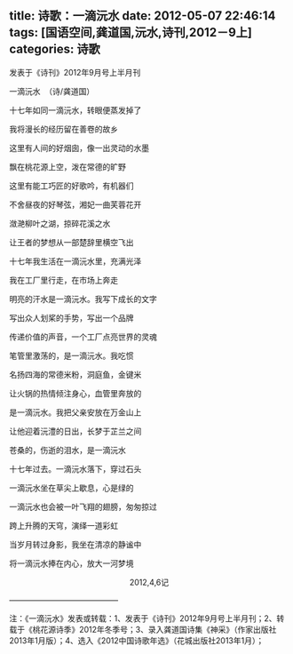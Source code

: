 title: 诗歌：一滴沅水
date: 2012-05-07 22:46:14
tags: [国语空间,龚道国,沅水,诗刊,2012－9上]
categories: 诗歌
---
 <p>发表于《诗刊》2012年9月号上半月刊</p> 
 <p>一滴沅水 &nbsp;（诗/龚道国）</p> 
 <p>十七年如同一滴沅水，转眼便蒸发掉了</p> 
 <p>我将漫长的经历留在善卷的故乡</p> 
 <p>这里有人间的好烟囱，像一出灵动的水墨</p> 
 <p>飘在桃花源上空，泼在常德的旷野</p> 
 <p>这里有能工巧匠的好歌吟，有机器们</p> 
 <p>不舍昼夜的好琴弦，湘妃一曲芙蓉花开</p> 
<!-- more --><p>潋滟柳叶之湖，掠碎花溪之水</p> 
 <p>让王者的梦想从一部楚辞里横空飞出</p> 
 <p>十七年我生活在一滴沅水里，充满光泽</p> 
 <p>我在工厂里行走，在市场上奔走</p> 
 <p>明亮的汗水是一滴沅水。我写下成长的文字</p> 
 <p>写出众人划桨的手势，写出一个品牌</p> 
 <p>传递价值的声音，一个工厂点亮世界的灵魂</p> 
 <p>笔管里激荡的，是一滴沅水。我吃惯</p> 
 <p>名扬四海的常德米粉，洞庭鱼，金键米</p> 
 <p>让火锅的热情倾注身心，血管里奔放的</p> 
 <p>是一滴沅水。我把父亲安放在万金山上</p> 
 <p>让他迎着沅澧的日出，长梦于芷兰之间</p> 
 <p>苍桑的，伤逝的泪水，是一滴沅水</p> 
 <p>十七年过去。一滴沅水落下，穿过石头</p> 
 <p>一滴沅水坐在草尖上歇息，心是绿的</p> 
 <p>一滴沅水也会被一叶飞翔的翅膀，匆匆掠过</p> 
 <p>跨上升腾的天穹，演绎一道彩虹</p> 
 <p>当岁月转过身影，我坐在清凉的静谧中</p> 
 <p>将一滴沅水捧在内心，放大一河梦境</p> 
 <p align="center">2012,4,6记</p> 
 <p align="center" style="text-align: left;">——————————————</p> 
 <p align="center" style="text-align: left;">注：《一滴沅水》发表或转载：1、发表于《诗刊》2012年9月号上半月刊；2、转载于《桃花源诗季》2012年冬季号；3、录入龚道国诗集《神采》（作家出版社2013年1月版）；4、选入《2012中国诗歌年选》（花城出版社2013年1月）；</p> 
